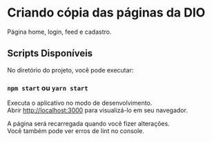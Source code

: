 # Criando cópia das páginas da DIO

Página home, login, feed e cadastro.


## Scripts Disponíveis

No diretório do projeto, você pode executar:

### `npm start` ou `yarn start`

Executa o aplicativo no modo de desenvolvimento.\
Abrir [http://localhost:3000](http://localhost:3000) para visualizá-lo em seu navegador.

A página será recarregada quando você fizer alterações.\
Você também pode ver erros de lint no console.